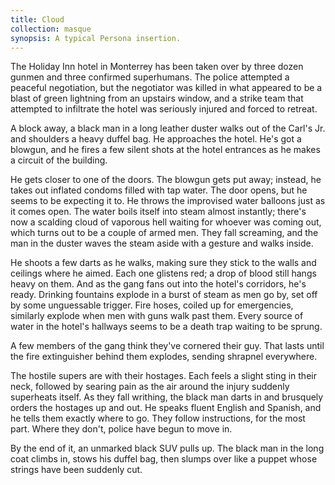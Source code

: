 ```yaml
---
title: Cloud
collection: masque
synopsis: A typical Persona insertion.
---
```


The Holiday Inn hotel in Monterrey has been taken over by three dozen gunmen and three confirmed superhumans. The police attempted a peaceful negotiation, but the negotiator was killed in what appeared to be a blast of green lightning from an upstairs window, and a strike team that attempted to infiltrate the hotel was seriously injured and forced to retreat.

A block away, a black man in a long leather duster walks out of the Carl's Jr. and shoulders a heavy duffel bag. He approaches the hotel. He's got a blowgun, and he fires a few silent shots at the hotel entrances as he makes a circuit of the building.

He gets closer to one of the doors. The blowgun gets put away; instead, he takes out inflated condoms filled with tap water. The door opens, but he seems to be expecting it to. He throws the improvised water balloons just as it comes open. The water boils itself into steam almost instantly; there's now a scalding cloud of vaporous hell waiting for whoever was coming out, which turns out to be a couple of armed men. They fall screaming, and the man in the duster waves the steam aside with a gesture and walks inside.

He shoots a few darts as he walks, making sure they stick to the walls and ceilings where he aimed. Each one glistens red; a drop of blood still hangs heavy on them. And as the gang fans out into the hotel's corridors, he's ready. Drinking fountains explode in a burst of steam as men go by, set off by some unguessable trigger. Fire hoses, coiled up for emergencies, similarly explode when men with guns walk past them. Every source of water in the hotel's hallways seems to be a death trap waiting to be sprung.

A few members of the gang think they've cornered their guy. That lasts until the fire extinguisher behind them explodes, sending shrapnel everywhere.

The hostile supers are with their hostages. Each feels a slight sting in their neck, followed by searing pain as the air around the injury suddenly superheats itself. As they fall writhing, the black man darts in and brusquely orders the hostages up and out. He speaks fluent English and Spanish, and he tells them exactly where to go. They follow instructions, for the most part. Where they don't, police have begun to move in.

By the end of it, an unmarked black SUV pulls up. The black man in the long coat climbs in, stows his duffel bag, then slumps over like a puppet whose strings have been suddenly cut.
